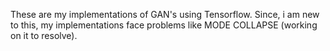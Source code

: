 These are my implementations of GAN's using Tensorflow. Since, i am new to this, my implementations face problems like 
MODE COLLAPSE (working on it to resolve).
